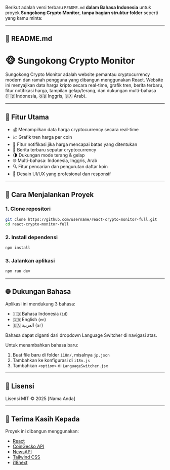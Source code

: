 Berikut adalah versi terbaru `README.md` **dalam Bahasa Indonesia** untuk proyek **Sungokong Crypto Monitor**, **tanpa bagian struktur folder** seperti yang kamu minta:

---

## 📄 README.md

# 🐵 Sungokong Crypto Monitor

Sungokong Crypto Monitor adalah website pemantau cryptocurrency modern dan ramah pengguna yang dibangun menggunakan React. Website ini menyajikan data harga kripto secara real-time, grafik tren, berita terbaru, fitur notifikasi harga, tampilan gelap/terang, dan dukungan multi-bahasa (🇮🇩 Indonesia, 🇬🇧 Inggris, 🇸🇦 Arab).

---

## 🚀 Fitur Utama

- 💰 Menampilkan data harga cryptocurrency secara real-time
- 📈 Grafik tren harga per coin
- 🔔 Fitur notifikasi jika harga mencapai batas yang ditentukan
- 📰 Berita terbaru seputar cryptocurrency
- 🌗 Dukungan mode terang & gelap
- 🌐 Multi-bahasa: Indonesia, Inggris, Arab
- 🔍 Fitur pencarian dan pengurutan daftar koin
- 🧭 Desain UI/UX yang profesional dan responsif

---

## 🔧 Cara Menjalankan Proyek

### 1. Clone repositori

```bash
git clone https://github.com/username/react-crypto-monitor-full.git
cd react-crypto-monitor-full
````

### 2. Install dependensi

```bash
npm install
```

### 3. Jalankan aplikasi

```bash
npm run dev
```

---

## 🌐 Dukungan Bahasa

Aplikasi ini mendukung 3 bahasa:

* 🇮🇩 Bahasa Indonesia (`id`)
* 🇬🇧 English (`en`)
* 🇸🇦 العربية (`ar`)

Bahasa dapat diganti dari dropdown Language Switcher di navigasi atas.

Untuk menambahkan bahasa baru:

1. Buat file baru di folder `i18n/`, misalnya `jp.json`
2. Tambahkan ke konfigurasi di `i18n.js`
3. Tambahkan `<option>` di `LanguageSwitcher.jsx`

---

## 📃 Lisensi

Lisensi MIT © 2025 \[Nama Anda]

---

## 🙏 Terima Kasih Kepada

Proyek ini dibangun menggunakan:

* [React](https://reactjs.org/)
* [CoinGecko API](https://www.coingecko.com/)
* [NewsAPI](https://newsapi.org/)
* [Tailwind CSS](https://tailwindcss.com/)
* [i18next](https://react.i18next.com/)


